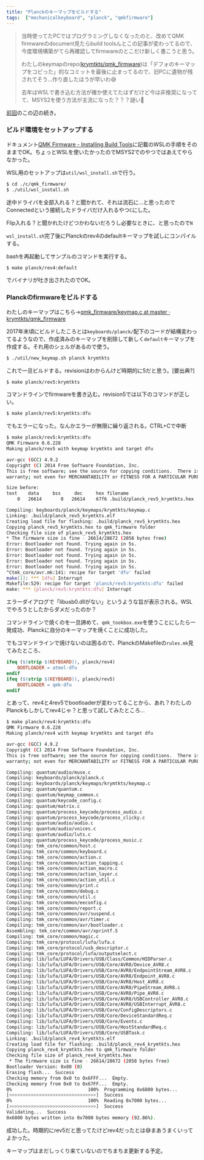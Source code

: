 ```yaml
---
title: "Planckのキーマップをビルドする"
tags:  ["mechanicalkeyboard", "planck", "qmkfirmware"]
---
```


> 当時使ってたPCではプログラミングしなくなったのと、改めてQMK firmwareのdocument見たらbuild toolsんとこの記事が変わってるので、今度環境構築がてら再確認してfirmwareのとこだけ新しく書こうと思う。
>
> わたしのkeymapのrepo([krymtkts/qmk_firmware](https://github.com/krymtkts/qmk_firmware))は「デフォのキーマップをコピった」的なコミットを最後に止まってるので、旧PCに遺物が残されてそう...作り直したほうが早いわ😅
>
> 去年はWSLで書き込む方法が確か使えてたはずだけど今は非推奨になってて、MSYS2を使う方法が主流になった？？？謎い🤔

[前回](./2019-01-14-ortho-linear-keyboard-planck)のこの辺の続き。

### ビルド環境をセットアップする

ドキュメント[QMK Firmware - Installing Build Tools](https://docs.qmk.fm/#/getting_started_build_tools)に記載のWSLの手順をそのままでOK。ちょっとWSLを使いたかったのでMSYS2でのやつではあえてやらなかった。

WSL用のセットアップは`util/wsl_install.sh`で行う。

```bash
$ cd ./c/qmk_firmware/
$ ./util/wsl_install.sh
```

途中ドライバを全部入れる？と聞かれて、それは流石に...と思ったのでConnectedという接続したドライバだけ入れるやつ`C`にした。

Flip入れる？と聞かれたけどつかわないだろうし必要なときに、と思ったので`N`

`wsl_install.sh`完了後にPlanckのrev4のdefaultキーマップを試しにコンパイルする。

bashを再起動してサンプルのコマンドを実行する。

```bash
$ make planck/rev4:default
```

でバイナリが吐き出されたのでOK。


### Planckのfirmwareをビルドする

わたしのキーマップはこちら→[qmk\_firmware/keymap.c at master · krymtkts/qmk_firmware](https://github.com/krymtkts/qmk_firmware/blob/master/keyboards/planck/keymaps/krymtkts/keymap.c)

2017年末頃にビルドしたころとは`keyboards/planck/`配下のコードが結構変わってるようなので、作成済みのキーマップを削除して新しく`default`キーマップを作成する。それ用のシェルがあるので使う。

```bash
$ ./util/new_keymap.sh planck krymtkts
```

これで一旦ビルドする。revisionはわからんけど時期的に5だと思う。[要出典?]

```bash
$ make planck/rev5:krymtkts
```

コマンドラインでfirmwareを書き込む。revision5では以下のコマンドが正しい。

```bash
$ make planck/rev5:krymtkts:dfu
```

でもエラーになった。なんかエラーが無限に繰り返される。CTRL+Cで中断

```bash
$ make planck/rev5:krymtkts:dfu
QMK Firmware 0.6.228
Making planck/rev5 with keymap krymtkts and target dfu

avr-gcc (GCC) 4.9.2
Copyright (C) 2014 Free Software Foundation, Inc.
This is free software; see the source for copying conditions.  There is NO
warranty; not even for MERCHANTABILITY or FITNESS FOR A PARTICULAR PURPOSE.

Size before:
text    data     bss     dec     hex filename
    0   26614       0   26614    67f6 .build/planck_rev5_krymtkts.hex

Compiling: keyboards/planck/keymaps/krymtkts/keymap.c                                               [OK]
Linking: .build/planck_rev5_krymtkts.elf                                                            [OK]
Creating load file for flashing: .build/planck_rev5_krymtkts.hex                                    [OK]
Copying planck_rev5_krymtkts.hex to qmk_firmware folder                                             [OK]
Checking file size of planck_rev5_krymtkts.hex                                                      [OK]
* The firmware size is fine - 26614/28672 (2058 bytes free)
Error: Bootloader not found. Trying again in 5s.
Error: Bootloader not found. Trying again in 5s.
Error: Bootloader not found. Trying again in 5s.
Error: Bootloader not found. Trying again in 5s.
Error: Bootloader not found. Trying again in 5s.
^Ctmk_core/avr.mk:141: recipe for target 'dfu' failed
make[1]: *** [dfu] Interrupt
Makefile:529: recipe for target 'planck/rev5:krymtkts:dfu' failed
make: *** [planck/rev5:krymtkts:dfu] Interrupt
```

エラーダイアログで「libusb0.dllがない」というような旨が表示される。WSLでやろうとしたからダメだったのか？

コマンドラインで焼くのを一旦諦めて、`qmk_tookbox.exe`を使うことにしたら一発成功、Planckに自分のキーマップを焼くことに成功した。

でもコマンドラインで焼けないのは困るので、PlanckのMakefileの`rules.mk`見てみたところ、

```makefile
ifeq ($(strip $(KEYBOARD)), planck/rev4)
    BOOTLOADER = atmel-dfu
endif
ifeq ($(strip $(KEYBOARD)), planck/rev5)
    BOOTLOADER = qmk-dfu
endif
```

とあって、rev4と4rev5でbootloaderが変わってることから、あれ？わたしのPlanckもしかしてrev4じゃ？と思って試してみたところ...

```bash
$ make planck/rev4:krymtkts:dfu
QMK Firmware 0.6.228
Making planck/rev4 with keymap krymtkts and target dfu

avr-gcc (GCC) 4.9.2
Copyright (C) 2014 Free Software Foundation, Inc.
This is free software; see the source for copying conditions.  There is NO
warranty; not even for MERCHANTABILITY or FITNESS FOR A PARTICULAR PURPOSE.

Compiling: quantum/audio/muse.c                                                                     [OK]
Compiling: keyboards/planck/planck.c                                                                [OK]
Compiling: keyboards/planck/keymaps/krymtkts/keymap.c                                               [OK]
Compiling: quantum/quantum.c                                                                        [OK]
Compiling: quantum/keymap_common.c                                                                  [OK]
Compiling: quantum/keycode_config.c                                                                 [OK]
Compiling: quantum/matrix.c                                                                         [OK]
Compiling: quantum/process_keycode/process_audio.c                                                  [OK]
Compiling: quantum/process_keycode/process_clicky.c                                                 [OK]
Compiling: quantum/audio/audio.c                                                                    [OK]
Compiling: quantum/audio/voices.c                                                                   [OK]
Compiling: quantum/audio/luts.c                                                                     [OK]
Compiling: quantum/process_keycode/process_music.c                                                  [OK]
Compiling: tmk_core/common/host.c                                                                   [OK]
Compiling: tmk_core/common/keyboard.c                                                               [OK]
Compiling: tmk_core/common/action.c                                                                 [OK]
Compiling: tmk_core/common/action_tapping.c                                                         [OK]
Compiling: tmk_core/common/action_macro.c                                                           [OK]
Compiling: tmk_core/common/action_layer.c                                                           [OK]
Compiling: tmk_core/common/action_util.c                                                            [OK]
Compiling: tmk_core/common/print.c                                                                  [OK]
Compiling: tmk_core/common/debug.c                                                                  [OK]
Compiling: tmk_core/common/util.c                                                                   [OK]
Compiling: tmk_core/common/eeconfig.c                                                               [OK]
Compiling: tmk_core/common/report.c                                                                 [OK]
Compiling: tmk_core/common/avr/suspend.c                                                            [OK]
Compiling: tmk_core/common/avr/timer.c                                                              [OK]
Compiling: tmk_core/common/avr/bootloader.c                                                         [OK]
Assembling: tmk_core/common/avr/xprintf.S                                                           [OK]
Compiling: tmk_core/common/magic.c                                                                  [OK]
Compiling: tmk_core/protocol/lufa/lufa.c                                                            [OK]
Compiling: tmk_core/protocol/usb_descriptor.c                                                       [OK]
Compiling: tmk_core/protocol/lufa/outputselect.c                                                    [OK]
Compiling: lib/lufa/LUFA/Drivers/USB/Class/Common/HIDParser.c                                       [OK]
Compiling: lib/lufa/LUFA/Drivers/USB/Core/AVR8/Device_AVR8.c                                        [OK]
Compiling: lib/lufa/LUFA/Drivers/USB/Core/AVR8/EndpointStream_AVR8.c                                [OK]
Compiling: lib/lufa/LUFA/Drivers/USB/Core/AVR8/Endpoint_AVR8.c                                      [OK]
Compiling: lib/lufa/LUFA/Drivers/USB/Core/AVR8/Host_AVR8.c                                          [OK]
Compiling: lib/lufa/LUFA/Drivers/USB/Core/AVR8/PipeStream_AVR8.c                                    [OK]
Compiling: lib/lufa/LUFA/Drivers/USB/Core/AVR8/Pipe_AVR8.c                                          [OK]
Compiling: lib/lufa/LUFA/Drivers/USB/Core/AVR8/USBController_AVR8.c                                 [OK]
Compiling: lib/lufa/LUFA/Drivers/USB/Core/AVR8/USBInterrupt_AVR8.c                                  [OK]
Compiling: lib/lufa/LUFA/Drivers/USB/Core/ConfigDescriptors.c                                       [OK]
Compiling: lib/lufa/LUFA/Drivers/USB/Core/DeviceStandardReq.c                                       [OK]
Compiling: lib/lufa/LUFA/Drivers/USB/Core/Events.c                                                  [OK]
Compiling: lib/lufa/LUFA/Drivers/USB/Core/HostStandardReq.c                                         [OK]
Compiling: lib/lufa/LUFA/Drivers/USB/Core/USBTask.c                                                 [OK]
Linking: .build/planck_rev4_krymtkts.elf                                                            [OK]
Creating load file for flashing: .build/planck_rev4_krymtkts.hex                                    [OK]
Copying planck_rev4_krymtkts.hex to qmk_firmware folder                                             [OK]
Checking file size of planck_rev4_krymtkts.hex                                                      [OK]
 * The firmware size is fine - 26614/28672 (2058 bytes free)
Bootloader Version: 0x00 (0)
Erasing flash...  Success
Checking memory from 0x0 to 0x6FFF...  Empty.
Checking memory from 0x0 to 0x67FF...  Empty.
0%                            100%  Programming 0x6800 bytes...
[>>>>>>>>>>>>>>>>>>>>>>>>>>>>>>>>]  Success
0%                            100%  Reading 0x7000 bytes...
[>>>>>>>>>>>>>>>>>>>>>>>>>>>>>>>>]  Success
Validating...  Success
0x6800 bytes written into 0x7000 bytes memory (92.86%).
```

成功した。時期的にrev5だと思ってたけどrev4だったとは😅まあうまくいってよかった。

キーマップはまだしっくり来ていないのでちまちま更新する予定。